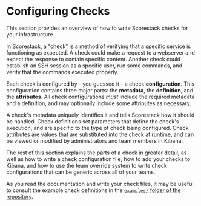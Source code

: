Configuring Checks
==================

This section provides an overview of how to write Scorestack checks for your infrastructure.

In Scorestack, a "check" is a method of verifying that a specific service is functioning as expected. A check could make a request to a webserver and expect the response to contain specific content. Another check could establish an SSH session as a specific user, run some commands, and verify that the commands executed properly.

Each check is configured by - you guessed it - a check **configuration**. This configuration contains three major parts: the **metadata**, the **definition**, and the **attributes**. All check configurations _must_ include the required metadata and a definition, and may optionally include some attributes as necessary.

A check's metadata uniquely identifies it and tells Scorestack how it should be handled. Check definitions set parameters that define the check's execution, and are specific to the type of check being configured. Check attributes are values that are substituted into the check at runtime, and can be viewed or modified by administrators and team members in Kibana.

The rest of this section explains the parts of a check in greater detail, as well as how to write a check configuration file, how to add your checks to Kibana, and how to use the team override system to write check configurations that can be generic across all of your teams.

As you read the documentation and write your check files, it may be useful to consult the example check definitions in the [`examples/` folder of the repository](https://github.com/scorestack/scorestack/tree/stable/examples).